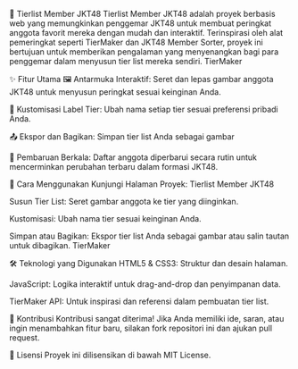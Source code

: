 🎌 Tierlist Member JKT48
Tierlist Member JKT48 adalah proyek berbasis web yang memungkinkan penggemar JKT48 untuk membuat peringkat anggota favorit mereka dengan mudah dan interaktif. Terinspirasi oleh alat pemeringkat seperti TierMaker dan JKT48 Member Sorter, proyek ini bertujuan untuk memberikan pengalaman yang menyenangkan bagi para penggemar dalam menyusun tier list mereka sendiri.
TierMaker



✨ Fitur Utama
🖼️ Antarmuka Interaktif: Seret dan lepas gambar anggota JKT48 untuk menyusun peringkat sesuai keinginan Anda.

📝 Kustomisasi Label Tier: Ubah nama setiap tier sesuai preferensi pribadi Anda.

📤 Ekspor dan Bagikan: Simpan tier list Anda sebagai gambar

🔄 Pembaruan Berkala: Daftar anggota diperbarui secara rutin untuk mencerminkan perubahan terbaru dalam formasi JKT48.

🚀 Cara Menggunakan
Kunjungi Halaman Proyek: Tierlist Member JKT48

Susun Tier List: Seret gambar anggota ke tier yang diinginkan.

Kustomisasi: Ubah nama tier sesuai keinginan Anda.

Simpan atau Bagikan: Ekspor tier list Anda sebagai gambar atau salin tautan untuk dibagikan.
TierMaker

🛠️ Teknologi yang Digunakan
HTML5 & CSS3: Struktur dan desain halaman.

JavaScript: Logika interaktif untuk drag-and-drop dan penyimpanan data.

TierMaker API: Untuk inspirasi dan referensi dalam pembuatan tier list.


🤝 Kontribusi
Kontribusi sangat diterima! Jika Anda memiliki ide, saran, atau ingin menambahkan fitur baru, silakan fork repositori ini dan ajukan pull request.

📄 Lisensi
Proyek ini dilisensikan di bawah MIT License.
